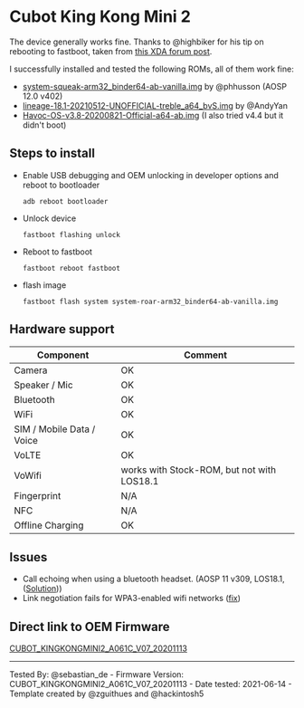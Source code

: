 # Cubot King Kong Mini 2
The device generally works fine.
Thanks to @highbiker for his tip on rebooting to fastboot, taken from [this XDA forum post](https://forum.xda-developers.com/t/installing-custom-rom-on-cubot-kingkong-mini.4050815/page-9#post-84445303).

I successfully installed and tested the following ROMs, all of them work fine:
* [system-squeak-arm32_binder64-ab-vanilla.img](https://github.com/phhusson/treble_experimentations/releases) by @phhusson (AOSP 12.0 v402)
* [lineage-18.1-20210512-UNOFFICIAL-treble_a64_bvS.img](https://sourceforge.net/projects/andyyan-gsi/files/lineage-18.x/) by @AndyYan
* [Havoc-OS-v3.8-20200821-Official-a64-ab.img](https://download.havoc-os.com/?dir=a64-ab) (I also tried v4.4 but it didn't boot)

## Steps to install

* Enable USB debugging and OEM unlocking in developer options and reboot to bootloader
    ```
    adb reboot bootloader
    ```
* Unlock device
    ```
    fastboot flashing unlock
    ```
* Reboot to fastboot
    ```
    fastboot reboot fastboot
    ```
* flash image
    ```
    fastboot flash system system-roar-arm32_binder64-ab-vanilla.img
    ```

## Hardware support

| Component                 |      Comment                                          |
|---------------------------|-------------------------------------------------------|
| Camera                    | OK                                                    |
| Speaker / Mic             | OK                                                    |
| Bluetooth                 | OK                                                    |
| WiFi                      | OK                                                    |
| SIM / Mobile Data / Voice | OK                                                    |
| VoLTE                     | OK                                                    |
| VoWifi                    | works with Stock-ROM, but not with LOS18.1            |
| Fingerprint               | N/A                                                   |
| NFC                       | N/A                                                   |
| Offline Charging          | OK                                                    |

## Issues
* Call echoing when using a bluetooth headset. (AOSP 11 v309, LOS18.1, ([Solution](https://github.com/phhusson/treble_experimentations/issues/1321)))
* Link negotiation fails for WPA3-enabled wifi networks ([fix](https://github.com/phhusson/device_phh_treble/commit/a4d6f5c8d35b61304c8e8dae0e68d243d39e7324))

## Direct link to OEM Firmware
[CUBOT_KINGKONGMINI2_A061C_V07_20201113](https://mega.nz/file/YR9kiCya#iBLECZfQ2JwTVKqm8R4rOjRC8nTg2b6EU45TkeyN-UM)

---
Tested By: @sebastian_de - Firmware Version: CUBOT_KINGKONGMINI2_A061C_V07_20201113 - Date tested: 2021-06-14 - Template created by @zguithues and @hackintosh5
